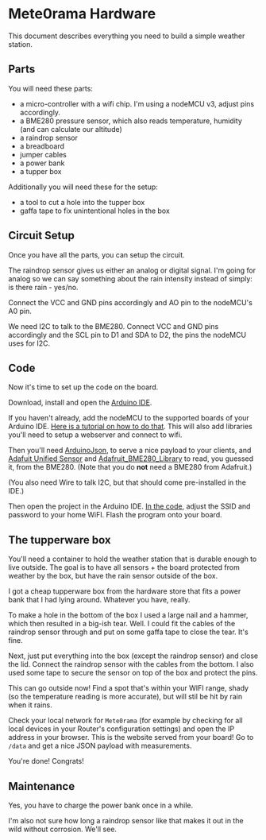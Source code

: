 # Mete0rama Hardware

This document describes everything you need to build a simple weather station.

## Parts

You will need these parts:
- a micro-controller with a wifi chip. I'm using a nodeMCU v3, adjust pins accordingly.
- a BME280 pressure sensor, which also reads temperature, humidity (and can calculate our altitude)
- a raindrop sensor
- a breadboard
- jumper cables
- a power bank
- a tupper box

Additionally you will need these for the setup:
- a tool to cut a hole into the tupper box
- gaffa tape to fix unintentional holes in the box

## Circuit Setup

Once you have all the parts, you can setup the circuit.

The raindrop sensor gives us either an analog or digital signal. I'm going for analog so we can say something about the rain intensity instead of simply: is there rain - yes/no.

Connect the VCC and GND pins accordingly and AO pin to the nodeMCU's A0 pin.

We need I2C to talk to the BME280. Connect VCC and GND pins accordingly and the SCL pin to D1 and SDA to D2, the pins the nodeMCU uses for I2C.

## Code

Now it's time to set up the code on the board.

Download, install and open the [Arduino IDE](https://www.arduino.cc/en/Main/Software).

If you haven't already, add the nodeMCU to the supported boards of your Arduino IDE. [Here is a tutorial on how to do that](https://www.instructables.com/id/Quick-Start-to-Nodemcu-ESP8266-on-Arduino-IDE/).
This will also add libraries you'll need to setup a webserver and connect to wifi.

Then you'll need [ArduinoJson](https://github.com/bblanchon/ArduinoJson), to serve a nice payload to your clients, and [Adafuit Unified Sensor](https://github.com/adafruit/Adafruit_Sensor) and [Adafruit_BME280_Library](https://github.com/adafruit/Adafruit_BME280_Library) to read, you guessed it, from the BME280. (Note that you do **not** need a BME280 from Adafruit.)

(You also need Wire to talk I2C, but that should come pre-installed in the IDE.)

Then open the project in the Arduino IDE. [In the code](./mete0rama/mete0rama.ino#L32-L33), adjust the SSID and password to your home WiFI. Flash the program onto your board.

## The tupperware box

You'll need a container to hold the weather station that is durable enough to live outside. The goal is to have all sensors + the board protected from weather by the box, but have the rain sensor outside of the box.

I got a cheap tupperware box from the hardware store that fits a power bank that I had lying around. Whatever you have, really.

To make a hole in the bottom of the box I used a large nail and a hammer, which then resulted in a big-ish tear. Well. I could fit the cables of the raindrop sensor through and put on some gaffa tape to close the tear. It's fine.

Next, just put everything into the box (except the raindrop sensor) and close the lid. Connect the raindrop sensor with the cables from the bottom. I also used some tape to secure the sensor on top of the box and protect the pins.

This can go outside now! Find a spot that's within your WIFI range, shady (so the temperature reading is more accurate), but will stil be hit by rain when it rains.

Check your local network for `Mete0rama` (for example by checking for all local devices in your Router's configuration settings) and open the IP address in your browser. This is the website served from your board! Go to `/data` and get a nice JSON payload with measurements.

You're done! Congrats!

## Maintenance

Yes, you have to charge the power bank once in a while.

I'm also not sure how long a raindrop sensor like that makes it out in the wild without corrosion. We'll see.
